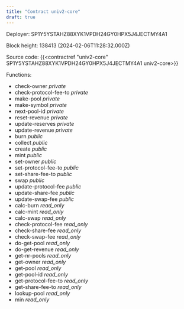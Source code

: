 ```yaml
---
title: "Contract univ2-core"
draft: true
---
```

Deployer: SP1Y5YSTAHZ88XYK1VPDH24GY0HPX5J4JECTMY4A1


 



Block height: 138413 (2024-02-06T11:28:32.000Z)

Source code: {{<contractref "univ2-core" SP1Y5YSTAHZ88XYK1VPDH24GY0HPX5J4JECTMY4A1 univ2-core>}}

Functions:

* check-owner _private_
* check-protocol-fee-to _private_
* make-pool _private_
* make-symbol _private_
* next-pool-id _private_
* reset-revenue _private_
* update-reserves _private_
* update-revenue _private_
* burn _public_
* collect _public_
* create _public_
* mint _public_
* set-owner _public_
* set-protocol-fee-to _public_
* set-share-fee-to _public_
* swap _public_
* update-protocol-fee _public_
* update-share-fee _public_
* update-swap-fee _public_
* calc-burn _read_only_
* calc-mint _read_only_
* calc-swap _read_only_
* check-protocol-fee _read_only_
* check-share-fee _read_only_
* check-swap-fee _read_only_
* do-get-pool _read_only_
* do-get-revenue _read_only_
* get-nr-pools _read_only_
* get-owner _read_only_
* get-pool _read_only_
* get-pool-id _read_only_
* get-protocol-fee-to _read_only_
* get-share-fee-to _read_only_
* lookup-pool _read_only_
* min _read_only_
